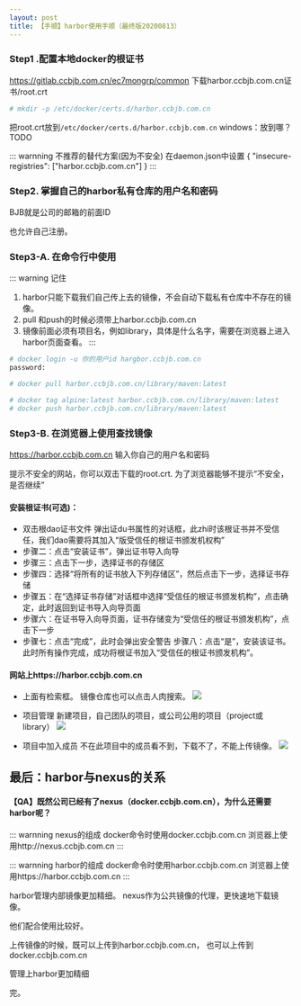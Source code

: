 ```yaml
---
layout: post
title: 【手顺】harbor使用手顺（最终版20200813）
---
```


### Step1 .配置本地docker的根证书
https://gitlab.ccbjb.com.cn/ec7mongrp/common
下载harbor.ccbjb.com.cn证书/root.crt
```bash
# mkdir -p /etc/docker/certs.d/harbor.ccbjb.com.cn
```
把root.crt放到`/etc/docker/certs.d/harbor.ccbjb.com.cn`
windows：放到哪？TODO

::: warnning 不推荐的替代方案(因为不安全)
在daemon.json中设置
{
  "insecure-registries": ["harbor.ccbjb.com.cn"]
}
:::

### Step2. 掌握自己的harbor私有仓库的用户名和密码
BJB就是公司的邮箱的前面ID

也允许自己注册。

### Step3-A. 在命令行中使用

::: warning 记住
 1. harbor只能下载我们自己传上去的镜像，不会自动下载私有仓库中不存在的镜像。
 2. pull 和push的时候必须带上harbor.ccbjb.com.cn
 3. 镜像前面必须有项目名，例如library，具体是什么名字，需要在浏览器上进入harbor页面查看。
:::

```bash
# docker login -u 你的用户id hargbor.ccbjb.com.cn
password:

# docker pull harbor.ccbjb.com.cn/library/maven:latest

# docker tag alpine:latest harbor.ccbjb.com.cn/library/maven:latest
# docker push harbor.ccbjb.com.cn/library/maven:latest
```


### Step3-B. 在浏览器上使用查找镜像
https://harbor.ccbjb.com.cn
输入你自己的用户名和密码

提示不安全的网站，你可以双击下载的root.crt.
为了浏览器能够不提示“不安全，是否继续”

#### 安装根证书(可选)：
- 双击根dao证书文件 弹出证du书属性的对话框，此zhi时该根证书并不受信任，我们dao需要将其加入“版受信任的根证书颁发机权构”
- 步骤二：点击“安装证书”，弹出证书导入向导
- 步骤三：点击下一步，选择证书的存储区
- 步骤四：选择“将所有的证书放入下列存储区”，然后点击下一步，选择证书存储
- 步骤五：在“选择证书存储”对话框中选择“受信任的根证书颁发机构”，点击确定，此时返回到证书导入向导页面
- 步骤六：在证书导入向导页面，证书存储变为“受信任的根证书颁发机构”，点击下一步
- 步骤七：点击“完成”，此时会弹出安全警告 步骤八：点击“是”，安装该证书。此时所有操作完成，成功将根证书加入“受信任的根证书颁发机构”。

#### 网站上https://harbor.ccbjb.com.cn
- 上面有检索框。
镜像仓库也可以点击人肉搜索。
![](/docs/images/2020-08-13-11-24-47.png)

- 项目管理
  新建项目，自己团队的项目，或公司公用的项目（project或library）
![](/docs/images/2020-08-13-11-38-37.png)

- 项目中加入成员
  不在此项目中的成员看不到，下载不了，不能上传镜像。
  ![](/docs/images/2020-08-13-11-39-25.png)


## 最后：harbor与nexus的关系

#### 【QA】既然公司已经有了nexus（docker.ccbjb.com.cn），为什么还需要harbor呢？

::: warnning nexus的组成
docker命令时使用docker.ccbjb.com.cn
浏览器上使用http://nexus.ccbjb.com.cn
:::

::: warnning harbor的组成
docker命令时使用harbor.ccbjb.com.cn
浏览器上使用https://harbor.ccbjb.com.cn
:::

harbor管理内部镜像更加精细。
nexus作为公共镜像的代理，更快速地下载镜像。

他们配合使用比较好。

上传镜像的时候，既可以上传到harbor.ccbjb.com.cn，
也可以上传到docker.ccbjb.com.cn

管理上harbor更加精细

完。


